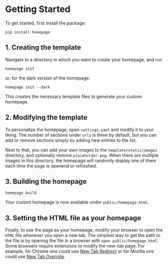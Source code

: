 # Getting Started

To get started, first install the package:

```
pip install homepage
```

## 1. Creating the template 

Navigate to a directory in which you want to create your homepage, and run

```
homepage init
```

or, for the dark version of the homepage:

```
homepage init --dark
```

This creates the necessary template files to generate your custom homepage. 

## 2. Modifying the template 

To personalize the homepage, open `settings.yaml` and modify it to your liking. The number of sections under `urls` is three by default, but you can add or remove sections simply by adding new entries to the list.

Next to that, you can add your own images to the `template/static/images` directory, and optionally remove `placeholder.png`. When there are multiple images in this directory, the homepage will randomly display one of them each time the page is openend or refreshed.

## 3. Building the homepage

```
homepage build
```

Your custom homepage is now available under `public/homepage.html`. 

## 3. Setting the HTML file as your homepage

Finally, to use the page as your homepage, modify your browser to open the `HTML` file whenever you open a new tab. The simplest way to get the path to the file is by opening the file in a browser with `open public/homepage.html`. Some browsers require extensions to modify the new-tab page. For example, for Chrome one could use [New Tab Redirect](https://chrome.google.com/webstore/detail/new-tab-redirect/icpgjfneehieebagbmdbhnlpiopdcmna) or for Mozilla one could use [New Tab Override](https://addons.mozilla.org/en-US/firefox/addon/new-tab-override/).